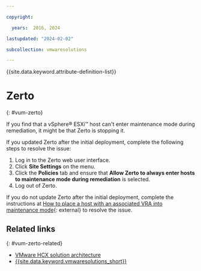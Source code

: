 ```yaml
---

copyright:

  years:  2016, 2024

lastupdated: "2024-02-02"

subcollection: vmwaresolutions

---
```


{{site.data.keyword.attribute-definition-list}}

# Zerto
{: #vum-zerto}

If you find that a vSphere® ESXi™ host can't enter maintenance mode during remediation, it might be that Zerto is stopping it.

If you updated Zerto after the initial deployment, complete the following steps to resolve the issue:
1. Log in to the Zerto web user interface.
2. Click **Site Settings** on the menu.
3. Click the **Policies** tab and ensure that **Allow Zerto to always enter hosts to maintenance mode during remediation** is selected.
4. Log out of Zerto.

If you do not update Zerto after the initial deployment, complete the instructions at [How to place a host with an associated VRA into maintenance mode](https://www.zerto.com/myzerto/knowledge-base/how-to-place-a-host-with-an-associated-vra-into-maintenance-mode/){: external} to resolve the issue.

## Related links
{: #vum-zerto-related}

* [VMware HCX solution architecture](/docs/vmwaresolutions?topic=vmwaresolutions-hcx-archi-intro#hcx-archi-intro)
* [{{site.data.keyword.vmwaresolutions_short}}](https://www.ibm.com/products/vmware)
